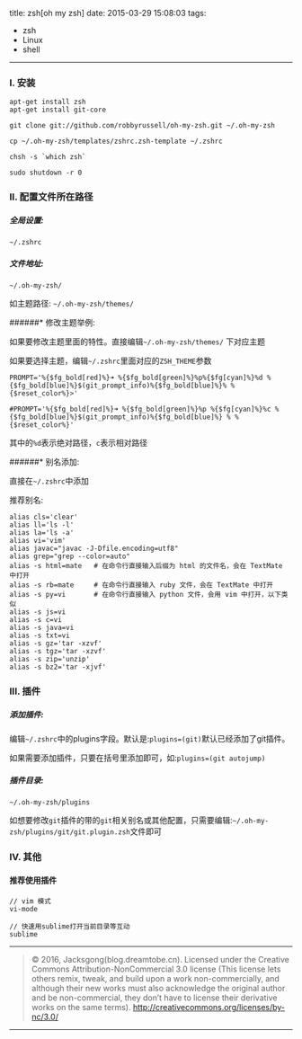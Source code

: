 title: zsh[oh my zsh]
date: 2015-03-29 15:08:03
tags:
- zsh
- Linux
- shell

---

### I. 安装

```
apt-get install zsh
apt-get install git-core

git clone git://github.com/robbyrussell/oh-my-zsh.git ~/.oh-my-zsh

cp ~/.oh-my-zsh/templates/zshrc.zsh-template ~/.zshrc

chsh -s `which zsh`

sudo shutdown -r 0
```

<!--more-->
### II. 配置文件所在路径

##### 全局设置:
`~/.zshrc`

##### 文件地址:
`~/.oh-my-zsh/`

如主题路径: `~/.oh-my-zsh/themes/`

######* 修改主题举例:

如果要修改主题里面的特性。直接编辑`~/.oh-my-zsh/themes/` 下对应主题

如果要选择主题，编辑`~/.zshrc`里面对应的`ZSH_THEME`参数

```
PROMPT='%{$fg_bold[red]%}➜ %{$fg_bold[green]%}%p%{$fg[cyan]%}%d %{$fg_bold[blue]%}$(git_prompt_info)%{$fg_bold[blue]%}% %{$reset_color%}>'

#PROMPT='%{$fg_bold[red]%}➜ %{$fg_bold[green]%}%p %{$fg[cyan]%}%c %{$fg_bold[blue]%}$(git_prompt_info)%{$fg_bold[blue]%} % %{$reset_color%}'
```

其中的`%d`表示绝对路径，`c`表示相对路径

######* 别名添加:

直接在`~/.zshrc`中添加


推荐别名:

```
alias cls='clear'
alias ll='ls -l'
alias la='ls -a'
alias vi='vim'
alias javac="javac -J-Dfile.encoding=utf8"
alias grep="grep --color=auto"
alias -s html=mate   # 在命令行直接输入后缀为 html 的文件名，会在 TextMate 中打开
alias -s rb=mate     # 在命令行直接输入 ruby 文件，会在 TextMate 中打开
alias -s py=vi       # 在命令行直接输入 python 文件，会用 vim 中打开，以下类似
alias -s js=vi
alias -s c=vi
alias -s java=vi
alias -s txt=vi
alias -s gz='tar -xzvf'
alias -s tgz='tar -xzvf'
alias -s zip='unzip'
alias -s bz2='tar -xjvf'
```

### III. 插件

##### 添加插件:
编辑`~/.zshrc`中的plugins字段。默认是:`plugins=(git)`默认已经添加了git插件。

如果需要添加插件，只要在括号里添加即可，如:`plugins=(git autojump)`

##### 插件目录:
`~/.oh-my-zsh/plugins`

如想要修改`git`插件的带的`git`相关别名或其他配置，只需要编辑:`~/.oh-my-zsh/plugins/git/git.plugin.zsh`文件即可

### IV. 其他

#### 推荐使用插件

```
// vim 模式
vi-mode

// 快速用sublime打开当前目录等互动
sublime

```

---

> © 2016, Jacksgong(blog.dreamtobe.cn). Licensed under the Creative Commons Attribution-NonCommercial 3.0 license (This license lets others remix, tweak, and build upon a work non-commercially, and although their new works must also acknowledge the original author and be non-commercial, they don’t have to license their derivative works on the same terms). http://creativecommons.org/licenses/by-nc/3.0/

---
